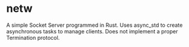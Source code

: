 # netw
A simple Socket Server programmed in Rust. Uses async_std to create asynchronous tasks to manage clients. Does not implement a proper Termination protocol.
